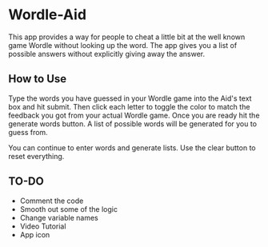 # Wordle-Aid
This app provides a way for people to cheat a little bit at
the well known game Wordle without looking up the word. The app
gives you a list of possible answers without explicitly giving
away the answer.

## How to Use
Type the words you have guessed in your Wordle game into the Aid's text
box and hit submit. Then
click each letter to toggle the color to match the feedback you
got from your actual Wordle game. Once you are ready hit the
generate words button. A list of possible words will be generated
for you to guess from.

You can continue to enter words and generate lists. Use the clear
button to reset everything.

## TO-DO
* Comment the code
* Smooth out some of the logic
* Change variable names
* Video Tutorial
* App icon
